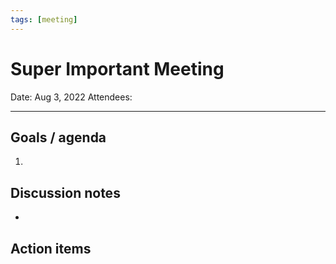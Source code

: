 ```yaml
---
tags: [meeting]
---
```



# Super Important Meeting

Date: Aug 3, 2022
Attendees:

---

## Goals / agenda
1. 

## Discussion notes
- 

## Action items


